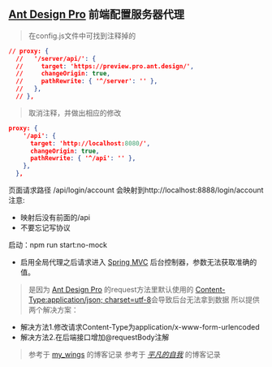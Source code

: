 ## [Ant Design Pro](https://pro.ant.design/) 前端配置服务器代理
> 在config.js文件中可找到注释掉的

```json
// proxy: {
  //   '/server/api/': {
  //     target: 'https://preview.pro.ant.design/',
  //     changeOrigin: true,
  //     pathRewrite: { '^/server': '' },
  //   },
  // },
```
> 取消注释，并做出相应的修改

```json
proxy: {
    '/api': {
      target: 'http://localhost:8080/',
      changeOrigin: true,
      pathRewrite: { '^/api': '' },
    },
  },
```
页面请求路径 /api/login/account 会映射到http://localhost:8888/login/account
注意:
* 映射后没有前面的/api
* 不要忘记写协议

启动：npm run start:no-mock

* 启用全局代理之后请求进入 [Spring MVC](https://baike.baidu.com/item/spring%20MVC/5627187?fr=aladdin) 后台控制器，参数无法获取准确的值。

> 是因为 [Ant Design Pro](https://pro.ant.design/) 的request方法里默认使用的 [Content-Type:application/json; charset=utf-8](https://baike.baidu.com/item/contentType/1938445)会导致后台无法拿到数据
所以提供两个解决方案：
* 解决方法1.修改请求Content-Type为application/x-www-form-urlencoded
* 解决方法2.在后端接口增加@requestBody注解


> 参考于 [my_wings](https://blog.csdn.net/my_wings/article/details/85618692) 的博客记录
> 参考于 [_平凡的自我_](https://blog.csdn.net/zhh123sy001/article/details/86327538) 的博客记录